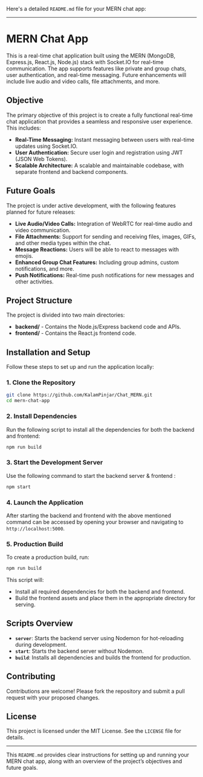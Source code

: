 Here's a detailed `README.md` file for your MERN chat app:

---

# MERN Chat App

This is a real-time chat application built using the MERN (MongoDB, Express.js, React.js, Node.js) stack with Socket.IO for real-time communication. The app supports features like private and group chats, user authentication, and real-time messaging. Future enhancements will include live audio and video calls, file attachments, and more.

## Objective

The primary objective of this project is to create a fully functional real-time chat application that provides a seamless and responsive user experience. This includes:

- **Real-Time Messaging:** Instant messaging between users with real-time updates using Socket.IO.
- **User Authentication:** Secure user login and registration using JWT (JSON Web Tokens).
- **Scalable Architecture:** A scalable and maintainable codebase, with separate frontend and backend components.

## Future Goals

The project is under active development, with the following features planned for future releases:

- **Live Audio/Video Calls:** Integration of WebRTC for real-time audio and video communication.
- **File Attachments:** Support for sending and receiving files, images, GIFs, and other media types within the chat.
- **Message Reactions:** Users will be able to react to messages with emojis.
- **Enhanced Group Chat Features:** Including group admins, custom notifications, and more.
- **Push Notifications:** Real-time push notifications for new messages and other activities.

## Project Structure

The project is divided into two main directories:

- **backend/** - Contains the Node.js/Express backend code and APIs.
- **frontend/** - Contains the React.js frontend code.

## Installation and Setup

Follow these steps to set up and run the application locally:

### 1. Clone the Repository

```bash
git clone https://github.com/KalamPinjar/Chat_MERN.git
cd mern-chat-app
```

### 2. Install Dependencies

Run the following script to install all the dependencies for both the backend and frontend:

```bash
npm run build
```

### 3. Start the Development Server

Use the following command to start the backend server & frontend :

```bash
npm start
```

### 4. Launch the Application

After starting the backend and frontend with the above mentioned command can be accessed by opening your browser and navigating to `http://localhost:5000`.

### 5. Production Build

To create a production build, run:

```bash
npm run build
```

This script will:

- Install all required dependencies for both the backend and frontend.
- Build the frontend assets and place them in the appropriate directory for serving.

## Scripts Overview

- **`server`**: Starts the backend server using Nodemon for hot-reloading during development.
- **`start`**: Starts the backend server without Nodemon.
- **`build`**: Installs all dependencies and builds the frontend for production.

## Contributing

Contributions are welcome! Please fork the repository and submit a pull request with your proposed changes.

## License

This project is licensed under the MIT License. See the `LICENSE` file for details.

---

This `README.md` provides clear instructions for setting up and running your MERN chat app, along with an overview of the project’s objectives and future goals.